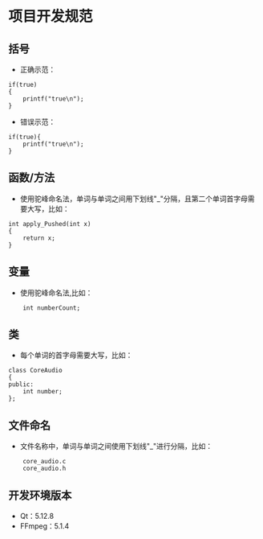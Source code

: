 # 项目开发规范

## 括号

- 正确示范：
```
if(true)
{
    printf("true\n");
}
```
- 错误示范：
```
if(true){
    printf("true\n");
}
```

##  函数/方法

- 使用驼峰命名法，单词与单词之间用下划线"_"分隔，且第二个单词首字母需要大写，比如：
```
int apply_Pushed(int x)
{
    return x;
}
```

## 变量

- 使用驼峰命名法,比如：
```
    int numberCount;
```

## 类

- 每个单词的首字母需要大写，比如：
```
class CoreAudio
{
public:
    int number;
};
```

## 文件命名

- 文件名称中，单词与单词之间使用下划线"_"进行分隔，比如：
```
    core_audio.c
    core_audio.h
```

## 开发环境版本

- Qt：5.12.8
- FFmpeg：5.1.4